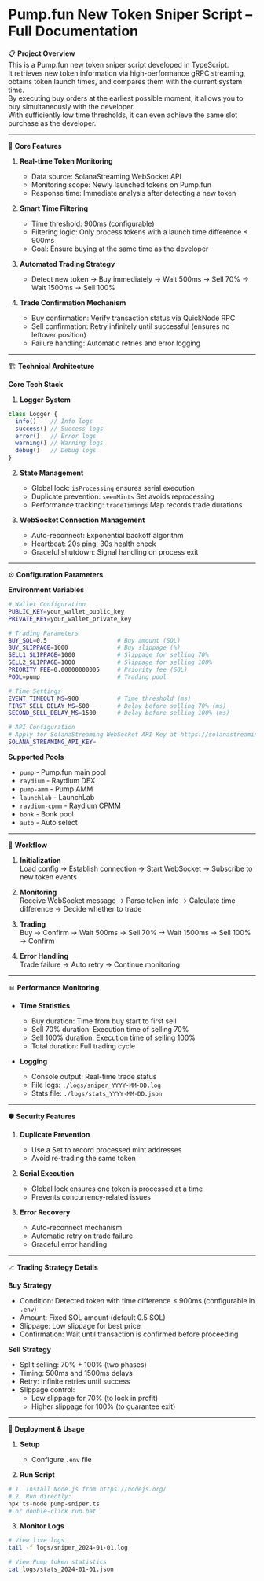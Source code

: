 # Pump.fun New Token Sniper Script – Full Documentation

📋 **Project Overview**  
This is a Pump.fun new token sniper script developed in TypeScript.  
It retrieves new token information via high-performance gRPC streaming, obtains token launch times, and compares them with the current system time.  
By executing buy orders at the earliest possible moment, it allows you to buy simultaneously with the developer.  
With sufficiently low time thresholds, it can even achieve the same slot purchase as the developer.  

---

🎯 **Core Features**  

1. **Real-time Token Monitoring**  
   - Data source: SolanaStreaming WebSocket API  
   - Monitoring scope: Newly launched tokens on Pump.fun  
   - Response time: Immediate analysis after detecting a new token  

2. **Smart Time Filtering**  
   - Time threshold: 900ms (configurable)  
   - Filtering logic: Only process tokens with a launch time difference ≤ 900ms  
   - Goal: Ensure buying at the same time as the developer  

3. **Automated Trading Strategy**  
   - Detect new token → Buy immediately → Wait 500ms → Sell 70% → Wait 1500ms → Sell 100%  

4. **Trade Confirmation Mechanism**  
   - Buy confirmation: Verify transaction status via QuickNode RPC  
   - Sell confirmation: Retry infinitely until successful (ensures no leftover position)  
   - Failure handling: Automatic retries and error logging  

---

🏗️ **Technical Architecture**  

**Core Tech Stack**  

1. **Logger System**  
```ts
class Logger {
  info()    // Info logs
  success() // Success logs
  error()   // Error logs
  warning() // Warning logs
  debug()   // Debug logs
}
```

2. **State Management**  
   - Global lock: `isProcessing` ensures serial execution  
   - Duplicate prevention: `seenMints` Set avoids reprocessing  
   - Performance tracking: `tradeTimings` Map records trade durations  

3. **WebSocket Connection Management**  
   - Auto-reconnect: Exponential backoff algorithm  
   - Heartbeat: 20s ping, 30s health check  
   - Graceful shutdown: Signal handling on process exit  

---

⚙️ **Configuration Parameters**  

**Environment Variables**  

```bash
# Wallet Configuration
PUBLIC_KEY=your_wallet_public_key
PRIVATE_KEY=your_wallet_private_key

# Trading Parameters
BUY_SOL=0.5                    # Buy amount (SOL)
BUY_SLIPPAGE=1000              # Buy slippage (%)
SELL1_SLIPPAGE=1000            # Slippage for selling 70%
SELL2_SLIPPAGE=1000            # Slippage for selling 100%
PRIORITY_FEE=0.00000000005     # Priority fee (SOL)
POOL=pump                      # Trading pool

# Time Settings
EVENT_TIMEOUT_MS=900           # Time threshold (ms)
FIRST_SELL_DELAY_MS=500        # Delay before selling 70% (ms)
SECOND_SELL_DELAY_MS=1500      # Delay before selling 100% (ms)

# API Configuration
# Apply for SolanaStreaming WebSocket API Key at https://solanastreaming.com/
SOLANA_STREAMING_API_KEY=
```

**Supported Pools**  
- `pump` - Pump.fun main pool  
- `raydium` - Raydium DEX  
- `pump-amm` - Pump AMM  
- `launchlab` - LaunchLab  
- `raydium-cpmm` - Raydium CPMM  
- `bonk` - Bonk pool  
- `auto` - Auto select  

---

🔄 **Workflow**  

1. **Initialization**  
   Load config → Establish connection → Start WebSocket → Subscribe to new token events  

2. **Monitoring**  
   Receive WebSocket message → Parse token info → Calculate time difference → Decide whether to trade  

3. **Trading**  
   Buy → Confirm → Wait 500ms → Sell 70% → Wait 1500ms → Sell 100% → Confirm  

4. **Error Handling**  
   Trade failure → Auto retry → Continue monitoring  

---

📊 **Performance Monitoring**  

- **Time Statistics**  
  - Buy duration: Time from buy start to first sell  
  - Sell 70% duration: Execution time of selling 70%  
  - Sell 100% duration: Execution time of selling 100%  
  - Total duration: Full trading cycle  

- **Logging**  
  - Console output: Real-time trade status  
  - File logs: `./logs/sniper_YYYY-MM-DD.log`  
  - Stats file: `./logs/stats_YYYY-MM-DD.json`  

---

🛡️ **Security Features**  

1. **Duplicate Prevention**  
   - Use a Set to record processed mint addresses  
   - Avoid re-trading the same token  

2. **Serial Execution**  
   - Global lock ensures one token is processed at a time  
   - Prevents concurrency-related issues  

3. **Error Recovery**  
   - Auto-reconnect mechanism  
   - Automatic retry on trade failure  
   - Graceful error handling  

---

📈 **Trading Strategy Details**  

**Buy Strategy**  
- Condition: Detected token with time difference ≤ 900ms (configurable in `.env`)  
- Amount: Fixed SOL amount (default 0.5 SOL)  
- Slippage: Low slippage for best price  
- Confirmation: Wait until transaction is confirmed before proceeding  

**Sell Strategy**  
- Split selling: 70% + 100% (two phases)  
- Timing: 500ms and 1500ms delays  
- Retry: Infinite retries until success  
- Slippage control:  
  - Low slippage for 70% (to lock in profit)  
  - Higher slippage for 100% (to guarantee exit)  

---

🔧 **Deployment & Usage**  

1. **Setup**  
   - Configure `.env` file  

2. **Run Script**  
```bash
# 1. Install Node.js from https://nodejs.org/  
# 2. Run directly:
npx ts-node pump-sniper.ts
# or double-click run.bat
```

3. **Monitor Logs**  
```bash
# View live logs
tail -f logs/sniper_2024-01-01.log

# View Pump token statistics
cat logs/stats_2024-01-01.json
```
